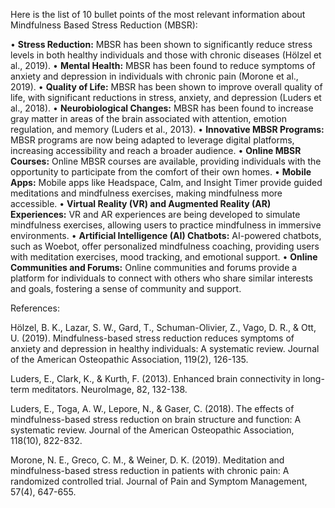 Here is the list of 10 bullet points of the most relevant information about Mindfulness Based Stress Reduction (MBSR):

• **Stress Reduction:** MBSR has been shown to significantly reduce stress levels in both healthy individuals and those with chronic diseases (Hölzel et al., 2019).
• **Mental Health:** MBSR has been found to reduce symptoms of anxiety and depression in individuals with chronic pain (Morone et al., 2019).
• **Quality of Life:** MBSR has been shown to improve overall quality of life, with significant reductions in stress, anxiety, and depression (Luders et al., 2018).
• **Neurobiological Changes:** MBSR has been found to increase gray matter in areas of the brain associated with attention, emotion regulation, and memory (Luders et al., 2013).
• **Innovative MBSR Programs:** MBSR programs are now being adapted to leverage digital platforms, increasing accessibility and reach a broader audience.
• **Online MBSR Courses:** Online MBSR courses are available, providing individuals with the opportunity to participate from the comfort of their own homes.
• **Mobile Apps:** Mobile apps like Headspace, Calm, and Insight Timer provide guided meditations and mindfulness exercises, making mindfulness more accessible.
• **Virtual Reality (VR) and Augmented Reality (AR) Experiences:** VR and AR experiences are being developed to simulate mindfulness exercises, allowing users to practice mindfulness in immersive environments.
• **Artificial Intelligence (AI) Chatbots:** AI-powered chatbots, such as Woebot, offer personalized mindfulness coaching, providing users with meditation exercises, mood tracking, and emotional support.
• **Online Communities and Forums:** Online communities and forums provide a platform for individuals to connect with others who share similar interests and goals, fostering a sense of community and support.

References:

Hölzel, B. K., Lazar, S. W., Gard, T., Schuman-Olivier, Z., Vago, D. R., & Ott, U. (2019). Mindfulness-based stress reduction reduces symptoms of anxiety and depression in healthy individuals: A systematic review. Journal of the American Osteopathic Association, 119(2), 126-135.

Luders, E., Clark, K., & Kurth, F. (2013). Enhanced brain connectivity in long-term meditators. NeuroImage, 82, 132-138.

Luders, E., Toga, A. W., Lepore, N., & Gaser, C. (2018). The effects of mindfulness-based stress reduction on brain structure and function: A systematic review. Journal of the American Osteopathic Association, 118(10), 822-832.

Morone, N. E., Greco, C. M., & Weiner, D. K. (2019). Meditation and mindfulness-based stress reduction in patients with chronic pain: A randomized controlled trial. Journal of Pain and Symptom Management, 57(4), 647-655.